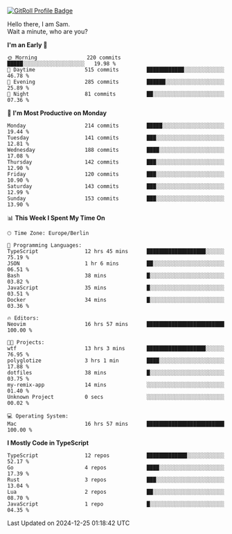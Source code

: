 <a href="https://gitroll.io/profile/u8g4G6FTZM7WSCSqTRPGSHZygT4O2" target="_blank"><img src="https://gitroll.io/api/badges/profiles/v1/u8g4G6FTZM7WSCSqTRPGSHZygT4O2?theme=nord" alt="GitRoll Profile Badge"/></a>

Hello there, I am Sam.  
Wait a minute, who are you?
  
<!--START_SECTION:waka-->
**I'm an Early 🐤** 

```text
🌞 Morning                220 commits         █████░░░░░░░░░░░░░░░░░░░░   19.98 % 
🌆 Daytime                515 commits         ████████████░░░░░░░░░░░░░   46.78 % 
🌃 Evening                285 commits         ██████░░░░░░░░░░░░░░░░░░░   25.89 % 
🌙 Night                  81 commits          ██░░░░░░░░░░░░░░░░░░░░░░░   07.36 % 
```
📅 **I'm Most Productive on Monday** 

```text
Monday                   214 commits         █████░░░░░░░░░░░░░░░░░░░░   19.44 % 
Tuesday                  141 commits         ███░░░░░░░░░░░░░░░░░░░░░░   12.81 % 
Wednesday                188 commits         ████░░░░░░░░░░░░░░░░░░░░░   17.08 % 
Thursday                 142 commits         ███░░░░░░░░░░░░░░░░░░░░░░   12.90 % 
Friday                   120 commits         ███░░░░░░░░░░░░░░░░░░░░░░   10.90 % 
Saturday                 143 commits         ███░░░░░░░░░░░░░░░░░░░░░░   12.99 % 
Sunday                   153 commits         ███░░░░░░░░░░░░░░░░░░░░░░   13.90 % 
```


📊 **This Week I Spent My Time On** 

```text
🕑︎ Time Zone: Europe/Berlin

💬 Programming Languages: 
TypeScript               12 hrs 45 mins      ███████████████████░░░░░░   75.19 % 
JSON                     1 hr 6 mins         ██░░░░░░░░░░░░░░░░░░░░░░░   06.51 % 
Bash                     38 mins             █░░░░░░░░░░░░░░░░░░░░░░░░   03.82 % 
JavaScript               35 mins             █░░░░░░░░░░░░░░░░░░░░░░░░   03.51 % 
Docker                   34 mins             █░░░░░░░░░░░░░░░░░░░░░░░░   03.36 % 

🔥 Editors: 
Neovim                   16 hrs 57 mins      █████████████████████████   100.00 % 

🐱‍💻 Projects: 
wtf                      13 hrs 3 mins       ███████████████████░░░░░░   76.95 % 
polyglotize              3 hrs 1 min         ████░░░░░░░░░░░░░░░░░░░░░   17.88 % 
dotfiles                 38 mins             █░░░░░░░░░░░░░░░░░░░░░░░░   03.75 % 
my-remix-app             14 mins             ░░░░░░░░░░░░░░░░░░░░░░░░░   01.40 % 
Unknown Project          0 secs              ░░░░░░░░░░░░░░░░░░░░░░░░░   00.02 % 

💻 Operating System: 
Mac                      16 hrs 57 mins      █████████████████████████   100.00 % 
```

**I Mostly Code in TypeScript** 

```text
TypeScript               12 repos            █████████████░░░░░░░░░░░░   52.17 % 
Go                       4 repos             ████░░░░░░░░░░░░░░░░░░░░░   17.39 % 
Rust                     3 repos             ███░░░░░░░░░░░░░░░░░░░░░░   13.04 % 
Lua                      2 repos             ██░░░░░░░░░░░░░░░░░░░░░░░   08.70 % 
JavaScript               1 repo              █░░░░░░░░░░░░░░░░░░░░░░░░   04.35 % 
```




 Last Updated on 2024-12-25 01:18:42 UTC
<!--END_SECTION:waka-->
